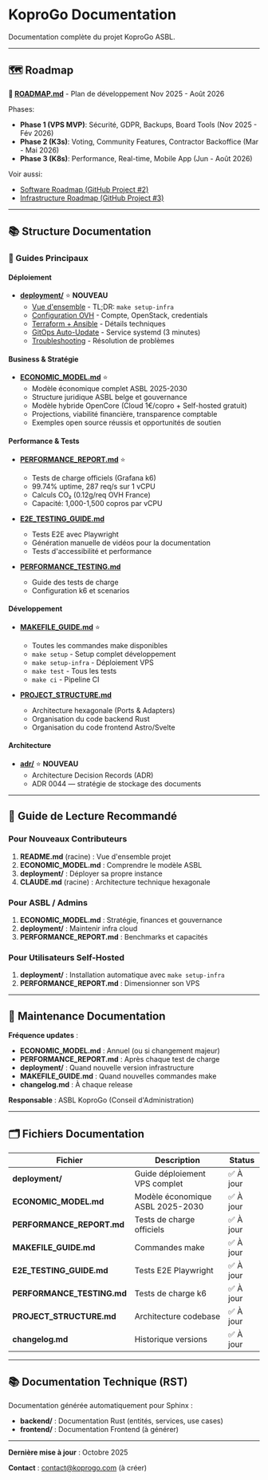 # KoproGo Documentation

Documentation complète du projet KoproGo ASBL.

---

## 🗺️ Roadmap

**📅 [ROADMAP.md](ROADMAP.md)** - Plan de développement Nov 2025 - Août 2026

Phases:
- **Phase 1 (VPS MVP)**: Sécurité, GDPR, Backups, Board Tools (Nov 2025 - Fév 2026)
- **Phase 2 (K3s)**: Voting, Community Features, Contractor Backoffice (Mar - Mai 2026)
- **Phase 3 (K8s)**: Performance, Real-time, Mobile App (Jun - Août 2026)

Voir aussi:
- [Software Roadmap (GitHub Project #2)](https://github.com/users/gilmry/projects/2)
- [Infrastructure Roadmap (GitHub Project #3)](https://github.com/users/gilmry/projects/3)

---

## 📚 Structure Documentation

### 🎯 Guides Principaux

#### Déploiement
- **[deployment/](deployment/)** ⭐ **NOUVEAU**
  - [Vue d'ensemble](deployment/index.md) - TL;DR: `make setup-infra`
  - [Configuration OVH](deployment/ovh-setup.md) - Compte, OpenStack, credentials
  - [Terraform + Ansible](deployment/terraform-ansible.md) - Détails techniques
  - [GitOps Auto-Update](deployment/gitops.md) - Service systemd (3 minutes)
  - [Troubleshooting](deployment/troubleshooting.md) - Résolution de problèmes

#### Business & Stratégie
- **[ECONOMIC_MODEL.md](ECONOMIC_MODEL.md)** ⭐
  - Modèle économique complet ASBL 2025-2030
  - Structure juridique ASBL belge et gouvernance
  - Modèle hybride OpenCore (Cloud 1€/copro + Self-hosted gratuit)
  - Projections, viabilité financière, transparence comptable
  - Exemples open source réussis et opportunités de soutien

#### Performance & Tests
- **[PERFORMANCE_REPORT.md](PERFORMANCE_REPORT.md)** ⭐
  - Tests de charge officiels (Grafana k6)
  - 99.74% uptime, 287 req/s sur 1 vCPU
  - Calculs CO₂ (0.12g/req OVH France)
  - Capacité: 1,000-1,500 copros par vCPU

- **[E2E_TESTING_GUIDE.md](E2E_TESTING_GUIDE.md)**
  - Tests E2E avec Playwright
  - Génération manuelle de vidéos pour la documentation
  - Tests d'accessibilité et performance

- **[PERFORMANCE_TESTING.md](PERFORMANCE_TESTING.md)**
  - Guide des tests de charge
  - Configuration k6 et scenarios

#### Développement
- **[MAKEFILE_GUIDE.md](MAKEFILE_GUIDE.md)** ⭐
  - Toutes les commandes make disponibles
  - `make setup` - Setup complet développement
  - `make setup-infra` - Déploiement VPS
  - `make test` - Tous les tests
  - `make ci` - Pipeline CI

- **[PROJECT_STRUCTURE.md](PROJECT_STRUCTURE.md)**
  - Architecture hexagonale (Ports & Adapters)
  - Organisation du code backend Rust
  - Organisation du code frontend Astro/Svelte

#### Architecture
- **[adr/](adr/)** ⭐ **NOUVEAU**
  - Architecture Decision Records (ADR)
  - ADR 0044 — stratégie de stockage des documents

---

## 📖 Guide de Lecture Recommandé

### Pour Nouveaux Contributeurs
1. **README.md** (racine) : Vue d'ensemble projet
2. **ECONOMIC_MODEL.md** : Comprendre le modèle ASBL
3. **deployment/** : Déployer sa propre instance
4. **CLAUDE.md** (racine) : Architecture technique hexagonale

### Pour ASBL / Admins
1. **ECONOMIC_MODEL.md** : Stratégie, finances et gouvernance
2. **deployment/** : Maintenir infra cloud
3. **PERFORMANCE_REPORT.md** : Benchmarks et capacités

### Pour Utilisateurs Self-Hosted
1. **deployment/** : Installation automatique avec `make setup-infra`
2. **PERFORMANCE_REPORT.md** : Dimensionner son VPS

---

## 🔄 Maintenance Documentation

**Fréquence updates** :
- **ECONOMIC_MODEL.md** : Annuel (ou si changement majeur)
- **PERFORMANCE_REPORT.md** : Après chaque test de charge
- **deployment/** : Quand nouvelle version infrastructure
- **MAKEFILE_GUIDE.md** : Quand nouvelles commandes make
- **changelog.md** : À chaque release

**Responsable** : ASBL KoproGo (Conseil d'Administration)

---

## 🗂️ Fichiers Documentation

| Fichier | Description | Status |
|---------|-------------|--------|
| **deployment/** | Guide déploiement VPS complet | ✅ À jour |
| **ECONOMIC_MODEL.md** | Modèle économique ASBL 2025-2030 | ✅ À jour |
| **PERFORMANCE_REPORT.md** | Tests de charge officiels | ✅ À jour |
| **MAKEFILE_GUIDE.md** | Commandes make | ✅ À jour |
| **E2E_TESTING_GUIDE.md** | Tests E2E Playwright | ✅ À jour |
| **PERFORMANCE_TESTING.md** | Tests de charge k6 | ✅ À jour |
| **PROJECT_STRUCTURE.md** | Architecture codebase | ✅ À jour |
| **changelog.md** | Historique versions | ✅ À jour |

---

## 📚 Documentation Technique (RST)

Documentation générée automatiquement pour Sphinx :

- **backend/** : Documentation Rust (entités, services, use cases)
- **frontend/** : Documentation Frontend (à générer)

---

**Dernière mise à jour** : Octobre 2025

**Contact** : contact@koprogo.com (à créer)
